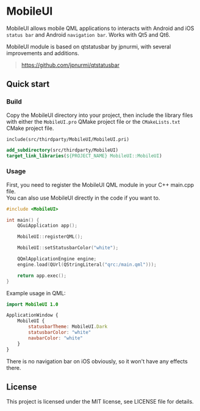 # MobileUI

MobileUI allows mobile QML applications to interacts with Android and iOS `status bar` and Android `navigation bar`. Works with Qt5 and Qt6.

MobileUI module is based on qtstatusbar by jpnurmi, with several improvements and additions.

> https://github.com/jpnurmi/qtstatusbar  

## Quick start

### Build

Copy the MobileUI directory into your project, then include the library files with
either the `MobileUI.pro` QMake project file or the `CMakeLists.txt` CMake project file.

```qmake
include(src/thirdparty/MobileUI/MobileUI.pri)
```

```cmake
add_subdirectory(src/thirdparty/MobileUI)
target_link_libraries(${PROJECT_NAME} MobileUI::MobileUI)
```

### Usage

First, you need to register the MobileUI QML module in your C++ main.cpp file.  
You can also use MobileUI directly in the code if you want to.  

```cpp
#include <MobileUI>

int main() {
    QGuiApplication app();

    MobileUI::registerQML();

    MobileUI::setStatusbarColor("white");

    QQmlApplicationEngine engine;
    engine.load(QUrl(QStringLiteral("qrc:/main.qml")));

    return app.exec();
}
```

Example usage in QML:

```qml
import MobileUI 1.0

ApplicationWindow {
    MobileUI {
        statusbarTheme: MobileUI.Dark
        statusbarColor: "white"
        navbarColor: "white"
    }
}
```

There is no navigation bar on iOS obviously, so it won't have any effects there.

## License

This project is licensed under the MIT license, see LICENSE file for details.
